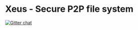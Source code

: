 # Xeus - Secure P2P file system

[![Gitter chat](https://badges.gitter.im/OmniusLabs/Xeus.png)](https://gitter.im/OmniusLabs/Xeus)
